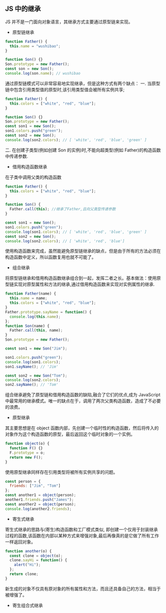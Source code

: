 ## JS 中的继承

JS 并不是一门面向对象语言，其继承方式主要通过原型链来实现。

- 原型链继承

```js
function Father() {
  this.name = "wushibao";
}

function Son() {}
Son.prototype = new Father();
const son = new Son();
console.log(son.name); // wushibao
```

通过原型链模式可以非常容易地实现继承，但是这种方式有两个缺点：
一. 当原型链中包含引用类型值的原型时,该引用类型值会被所有实例共享;

```js
function Father() {
  this.colors = ["white", "red", "blue"];
}

function Son() {}
Son.prototype = new Father();
const son1 = new Son();
son1.colors.push("green");
const son2 = new Son();
console.log(son2.colors); // [ 'white', 'red', 'blue', 'green' ]
```

二. 在创建子类型(例如创建 Son 的实例)时,不能向超类型(例如 Father)的构造函数中传递参数.

- 借用构造函数继承

在子类中调用父类的构造函数

```js
function Father() {
  this.colors = ["white", "red", "blue"];
}

function Son() {
  Father.call(this); //继承了Father,且向父类型传递参数
}

const son1 = new Son();
son1.colors.push("green");
console.log(son1.colors); // [ 'white', 'red', 'blue', 'green' ]
const son2 = new Son();
console.log(son2.colors); // [ 'white', 'red', 'blue']
```

使用构造函数来完成，虽然能避免原型链继承的缺点，但是由于所有的方法必须在构造函数中定义，所以函数复用也就不可能了。

- 组合继承

将原型链继承和借用构造函数继承组合到一起，发挥二者之长。基本做法：使用原型链实现对原型属性和方法的继承,通过借用构造函数来实现对实例属性的继承.

```js
function Father(name) {
  this.name = name;
  this.colors = ["white", "red", "blue"];
}
Father.prototype.sayName = function() {
  console.log(this.name);
};
function Son(name) {
  Father.call(this, name);
}
Son.prototype = new Father();

const son1 = new Son("Jim");

son1.colors.push("green");
console.log(son1.colors);
son1.sayName(); // 'Jim'

const son2 = new Son("Tom");
console.log(son2.colors);
son2.sayName(); // 'Tom'
```

组合继承避免了原型链和借用构造函数的缺陷,融合了它们的优点,成为 JavaScript 中最常用的继承模式。唯一的缺点在于，调用了两次父类构造函数，造成了不必要的浪费。

- 原型继承

其主要思想是在 object 函数内部，先创建一个临时性的构造函数，然后将传入的对象作为这个构造函数的原型，最后返回这个临时对象的一个实例。

```js
function object(o) {
  function F() {}
  F.prototype = o;
  return new F();
}
```

使用原型继承同样存在引用类型将被所有实例共享的问题。

```js
const person = {
  friends: ["Jim", "Tom"]
};
const another1 = object(person);
another1.friends.push("James");
const another2 = object(person);
console.log(another2.friends);
```

- 寄生式继承

寄生式继承的思路与(寄生)构造函数和工厂模式类似, 即创建一个仅用于封装继承过程的函数,该函数在内部以某种方式来增强对象,最后再像真的是它做了所有工作一样返回对象。

```js
function another(o) {
  const clone = object(o);
  clone.sayHi = function() {
    alert("Hi");
  };
  return clone;
}
```

新生成的对象不仅具有原对象的所有属性和方法，而且还具备自己的方法，相当于被增强了。

- 寄生组合式继承
